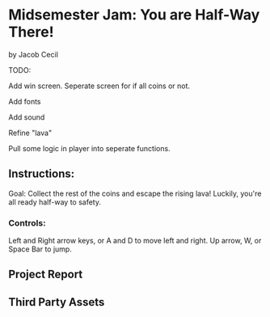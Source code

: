 # Midsemester Jam: You are Half-Way There!
by Jacob Cecil

TODO: 

Add win screen. Seperate screen for if all coins or not. 

Add fonts

Add sound

Refine "lava" 

Pull some logic in player into seperate functions. 


## Instructions: 
Goal: Collect the rest of the coins and escape the rising lava! Luckily, you're all ready half-way to safety.
### Controls: 
Left and Right arrow keys, or A and D to move left and right. 
Up arrow, W, or Space Bar to jump. 

## Project Report

## Third Party Assets
